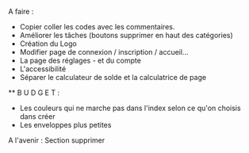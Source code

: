 A faire :

- Copier coller les codes avec les commentaires.
- Améliorer les tâches (boutons supprimer en haut des catégories)
- Création du Logo
- Modifier page de connexion / inscription / accueil...
- La page des réglages - et du compte
- L'accessibilité
- Séparer le calculateur de solde et la calculatrice de page


** B U D G E T :
- Les couleurs qui ne marche pas dans l'index selon ce qu'on choisis dans créer
- Les enveloppes plus petites


A l'avenir : Section supprimer